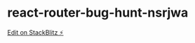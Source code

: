 # react-router-bug-hunt-nsrjwa

[Edit on StackBlitz ⚡️](https://stackblitz.com/edit/react-router-bug-hunt-nsrjwa)